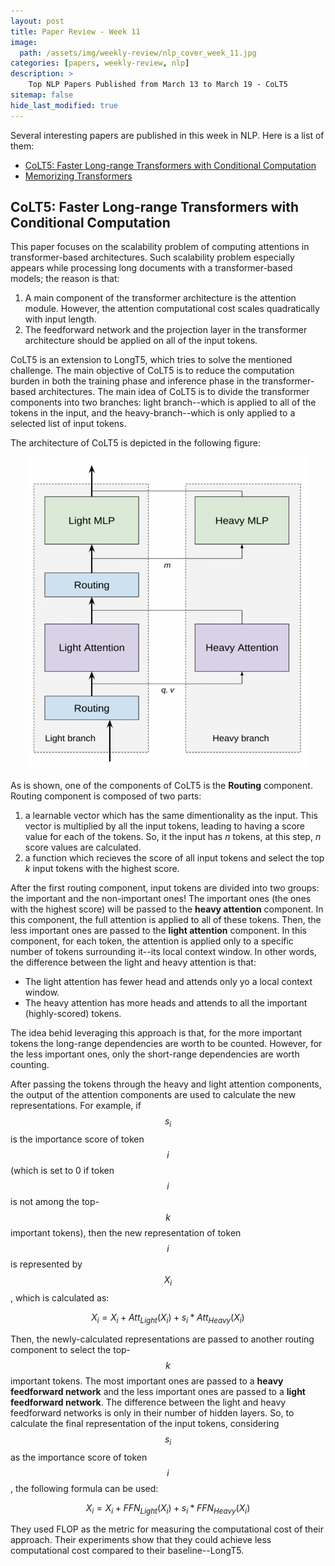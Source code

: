 ```yaml
---
layout: post
title: Paper Review - Week 11
image: 
  path: /assets/img/weekly-review/nlp_cover_week_11.jpg
categories: [papers, weekly-review, nlp]
description: >
    Top NLP Papers Published from March 13 to March 19 - CoLT5
sitemap: false
hide_last_modified: true
---
```



Several interesting papers are published in this week in NLP. Here is a list of them:

* [CoLT5: Faster Long-range Transformers with Conditional Computation][colt5]
* [Memorizing Transformers][memorizingTransformers]

## CoLT5: Faster Long-range Transformers with Conditional Computation

This paper focuses on the scalability problem of computing attentions in transformer-based architectures. Such scalability problem especially appears while processing long documents with a transformer-based models; the reason is that: 
1. A main component of the transformer architecture is the attention module. However, the attention computational cost scales quadratically with input length.
1. The feedforward network and the projection layer in the transformer architecture should be applied on all of the input tokens.

CoLT5 is an extension to LongT5, which tries to solve the mentioned challenge. The main objective of CoLT5 is to reduce the computation burden in both the training phase and inference phase in the transformer-based architectures. The main idea of CoLT5 is to divide the transformer components into two branches: light branch--which is applied to all of the tokens in the input, and the heavy-branch--which is only applied to a selected list of input tokens.

The architecture of CoLT5 is depicted in the following figure:

<p style="text-align:center;"><img src="/assets/img/weekly-review/CoLT5/architecture.png" alt="CoLT5 Architecture" width="450" height="500"></p>

As is shown, one of the components of CoLT5 is the **Routing** component. Routing component is composed of two parts:
1. a learnable vector which has the same dimentionality as the input. This vector is multiplied by all the input tokens, leading to having a score value for each of the tokens. So, it the input has _n_ tokens, at this step, _n_ score values are calculated. 
1. a function which recieves the score of all input tokens and select the top _k_ input tokens with the highest score. 


After the first routing component, input tokens are divided into two groups: the important and the non-important ones! The important ones (the ones with the highest score) will be passed to the **heavy attention** component. In this component, the  full attention is applied to all of these tokens. Then, the less important ones are passed to the **light attention** component. In this component, for each token, the attention is applied only to a specific number of tokens surrounding it--its local context window. In other words, the difference between the light and heavy attention is that:
* The light attention has fewer head and attends only yo a local context window.
* The heavy attention has more heads and attends to all the important (highly-scored) tokens.

The idea behid leveraging this approach is that, for the more important tokens the long-range dependencies are worth to be counted. However, for the less important ones, only the short-range dependencies are worth counting. 

After passing the tokens through the heavy and light attention components, the output of the attention components are used to calculate the new representations. For example, if $$s_i$$ is the importance score of token $$i$$ (which is set to 0 if token $$i$$ is not among the top-$$k$$ important tokens), then the new representation of token $$i$$ is represented by $$X_i$$, which is calculated as:

$$X_i = X_i + Att_{Light}(X_i) + s_i * Att_{Heavy}(X_i)$$


Then, the newly-calculated representations are passed to another routing component to select the top-$$k$$ important tokens. The most important ones are passed to a **heavy feedforward network** and the less important ones are passed to a **light feedforward network**. The difference between the light and heavy feedforward networks is only in their number of hidden layers. So, to calculate the final representation of the input tokens, considering $$s_i$$ as the importance score of token $$i$$, the following formula can be used:

$$X_i = X_i + FFN_{Light}(X_i) + s_i * FFN_{Heavy}(X_i)$$


They used FLOP as the metric for measuring the computational cost of their approach. Their experiments show that they could achieve less computational cost compared to their baseline--LongT5.

[memorizingTransformers]: https://arxiv.org/abs/2203.08913
[colt5]: https://arxiv.org/pdf/2303.09752.pdf